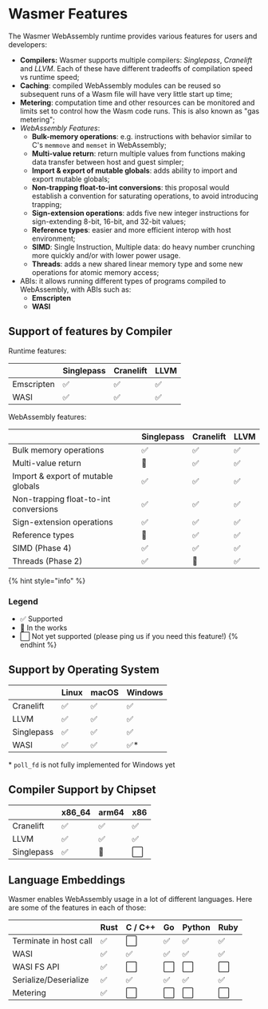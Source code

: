 # Wasmer Features

The Wasmer WebAssembly runtime provides various features for users and developers:

* **Compilers:** Wasmer supports multiple compilers: _Singlepass_, _Cranelift_ and _LLVM_. Each of these have different tradeoffs of compilation speed vs runtime speed;
* **Caching**: compiled WebAssembly modules can be reused so subsequent runs of a Wasm file will have very little start up time;
* **Metering**: computation time and other resources can be monitored and limits set to control how the Wasm code runs. This is also known as "gas metering";
* _WebAssembly Features_:
  * **Bulk-memory operations**: e.g. instructions with behavior similar to C's `memmove` and `memset` in WebAssembly;
  * **Multi-value return**: return multiple values from functions making data transfer between host and guest simpler;
  * **Import & export of mutable globals**: adds ability to import and export mutable globals;
  * **Non-trapping float-to-int conversions**: this proposal would establish a convention for saturating operations, to avoid introducing trapping;
  * **Sign-extension operations**: adds five new integer instructions for sign-extending 8-bit, 16-bit, and 32-bit values;
  * **Reference types**: easier and more efficient interop with host environment;
  * **SIMD**: Single Instruction, Multiple data: do heavy number crunching more quickly and/or with lower power usage.
  * **Threads**: adds a new shared linear memory type and some new operations for atomic memory access;
* ABIs: it allows running different types of programs compiled to WebAssembly, with ABIs such as:
  * **Emscripten**
  * **WASI**

## Support of features by Compiler

Runtime features:

|            | Singlepass | Cranelift | LLVM |
| ---------- | ---------- | --------- | ---- |
| Emscripten | ✅          | ✅         | ✅    |
| WASI       | ✅          | ✅         | ✅    |

WebAssembly features:

|                                       | Singlepass | Cranelift | LLVM |
| ------------------------------------- | ---------- | --------- | ---- |
| Bulk memory operations                | ✅          | ✅         | ✅    |
| Multi-value return                    | 🔄         | ✅         | ✅    |
| Import & export of mutable globals    | ✅          | ✅         | ✅    |
| Non-trapping float-to-int conversions | ✅          | ✅         | ✅    |
| Sign-extension operations             | ✅          | ✅         | ✅    |
| Reference types                       | 🔄         | ✅         | ✅    |
| SIMD (Phase 4)                        | ✅          | ✅         | ✅    |
| Threads (Phase 2)                     | ✅          | 🔄        | ✅    |

{% hint style="info" %}
### Legend

* ✅ Supported
* 🔄 In the works
* ⬜ Not yet supported (please ping us if you need this feature!)
{% endhint %}

## Support by Operating System

|            | Linux | macOS | Windows |
| ---------- | ----- | ----- | ------- |
| Cranelift  | ✅     | ✅     | ✅       |
| LLVM       | ✅     | ✅     | ✅       |
| Singlepass | ✅     | ✅     | ✅       |
| WASI       | ✅     | ✅     | ✅\*     |

\* `poll_fd` is not fully implemented for Windows yet

## Compiler Support by Chipset

|            | x86\_64 | arm64 | x86 |
| ---------- | ------- | ----- | --- |
| Cranelift  | ✅       | ✅     | ✅   |
| LLVM       | ✅       | ✅     | ✅   |
| Singlepass | ✅       | 🔄    | ⬜   |

## Language Embeddings

Wasmer enables WebAssembly usage in a lot of different languages. Here are some of the features in each of those:

|                        | Rust | C / C++ | Go | Python | Ruby |
| ---------------------- | ---- | ------- | -- | ------ | ---- |
| Terminate in host call | ✅    | ⬜       | ✅  | ✅      | ✅    |
| WASI                   | ✅    | ✅       | ✅  | ✅      | ✅    |
| WASI FS API            | ✅    | ⬜       | ⬜  | ⬜      | ⬜    |
| Serialize/Deserialize  | ✅    | ✅       | ✅  | ✅      | ✅    |
| Metering               | ✅    | ⬜       | ⬜  | ⬜      | ⬜    |
